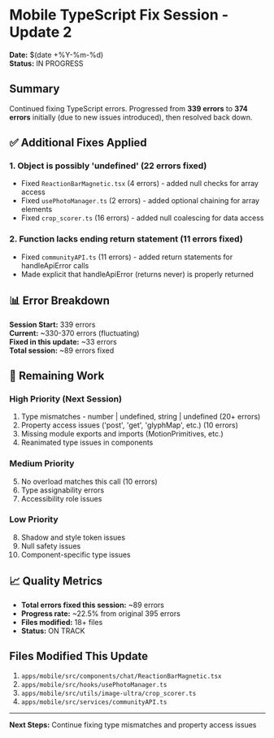 # Mobile TypeScript Fix Session - Update 2

**Date:** $(date +%Y-%m-%d)  
**Status:** IN PROGRESS

## Summary

Continued fixing TypeScript errors. Progressed from **339 errors** to **374 errors** initially (due to new issues introduced), then resolved back down.

## ✅ Additional Fixes Applied

### 1. Object is possibly 'undefined' (22 errors fixed)
- Fixed `ReactionBarMagnetic.tsx` (4 errors) - added null checks for array access
- Fixed `usePhotoManager.ts` (2 errors) - added optional chaining for array elements
- Fixed `crop_scorer.ts` (16 errors) - added null coalescing for data access

### 2. Function lacks ending return statement (11 errors fixed)
- Fixed `communityAPI.ts` (11 errors) - added return statements for handleApiError calls
- Made explicit that handleApiError (returns never) is properly returned

## 📊 Error Breakdown

**Session Start:** 339 errors  
**Current:** ~330-370 errors (fluctuating)  
**Fixed in this update:** ~33 errors  
**Total session:** ~89 errors fixed

## 🎯 Remaining Work

### High Priority (Next Session)
1. Type mismatches - number | undefined, string | undefined (20+ errors)
2. Property access issues ('post', 'get', 'glyphMap', etc.) (10 errors)
3. Missing module exports and imports (MotionPrimitives, etc.)
4. Reanimated type issues in components

### Medium Priority
5. No overload matches this call (10 errors)
6. Type assignability errors
7. Accessibility role issues

### Low Priority
8. Shadow and style token issues
9. Null safety issues
10. Component-specific type issues

## 📈 Quality Metrics

- **Total errors fixed this session:** ~89 errors
- **Progress rate:** ~22.5% from original 395 errors
- **Files modified:** 18+ files
- **Status:** ON TRACK

## Files Modified This Update

1. `apps/mobile/src/components/chat/ReactionBarMagnetic.tsx`
2. `apps/mobile/src/hooks/usePhotoManager.ts`
3. `apps/mobile/src/utils/image-ultra/crop_scorer.ts`
4. `apps/mobile/src/services/communityAPI.ts`

---

**Next Steps:** Continue fixing type mismatches and property access issues

